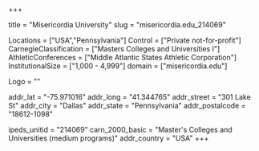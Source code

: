 
+++

title = "Misericordia University"
slug = "misericordia.edu_214069"

Locations = ["USA","Pennsylvania"]
Control = ["Private not-for-profit"]
CarnegieClassification = ["Masters Colleges and Universities I"]
AthleticConferences = ["Middle Atlantic States Athletic Corporation"]
InstitutionalSize = ["1,000 - 4,999"]
domain = ["misericordia.edu"]

Logo = ""

addr_lat = "-75.971016"
addr_long = "41.344765"
addr_street = "301 Lake St"
addr_city = "Dallas"
addr_state = "Pennsylvania"
addr_postalcode = "18612-1098"

ipeds_unitid = "214069"
carn_2000_basic = "Master's Colleges and Universities (medium programs)"
addr_country = "USA"
+++
    
